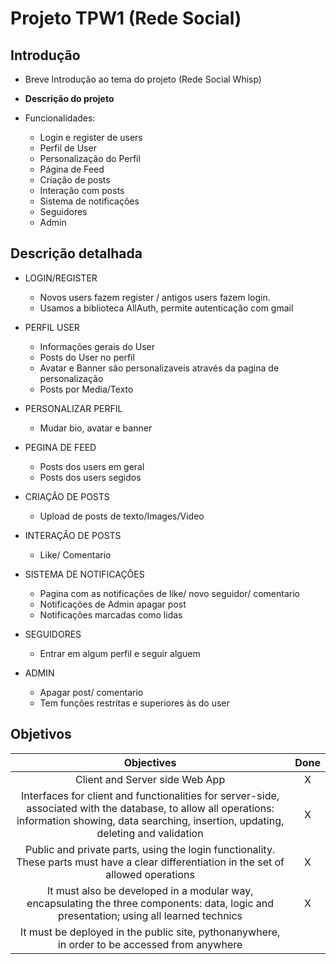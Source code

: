 # Projeto TPW1 (Rede Social)

## **Introdução**
- Breve Introdução ao tema do projeto (Rede Social Whisp)

- **Descrição do projeto**
- Funcionalidades:
    * Login e register de users
    * Perfil de User
    * Personalização do Perfil
    * Página de Feed
    * Criação de posts
    * Interação com posts
    * Sistema de notificações
    * Seguidores
    * Admin

## **Descrição detalhada**

+ LOGIN/REGISTER
    - Novos users fazem register / antigos users fazem login.
    - Usamos a biblioteca AllAuth, permite autenticação com gmail

+ PERFIL USER
    - Informações gerais do User
    - Posts do User no perfil
    - Avatar e Banner são personalizaveis através da pagina de personalização
    - Posts por Media/Texto

+ PERSONALIZAR PERFIL
    - Mudar bio, avatar e banner

+ PEGINA DE FEED
    - Posts dos users em geral
    - Posts dos users segidos

+ CRIAÇÂO DE POSTS
    - Upload de posts de texto/Images/Video

+ INTERAÇÂO DE POSTS
    - Like/ Comentario

+ SISTEMA DE NOTIFICAÇÔES
    - Pagina com as notificações de like/ novo seguidor/ comentario
    - Notificações de Admin apagar post
    - Notificações marcadas como lidas

+ SEGUIDORES
    - Entrar em algum perfil e seguir alguem

+ ADMIN
    - Apagar post/ comentario
    - Tem funções restritas e superiores às do user

## **Objetivos**

| Objectives | Done |
|:---: |:---:|
| Client and Server side Web App| X |
| Interfaces for client and functionalities for server-side, associated with the database, to allow all operations: information showing, data searching, insertion, updating, deleting and validation| X |
| Public and private parts, using the login functionality. These parts must have a clear differentiation in the set of allowed operations| X |
| It must also be developed in a modular way, encapsulating the three components: data, logic and presentation; using all learned technics | X |
| It must be deployed in the public site, pythonanywhere, in order to be accessed from anywhere |  |